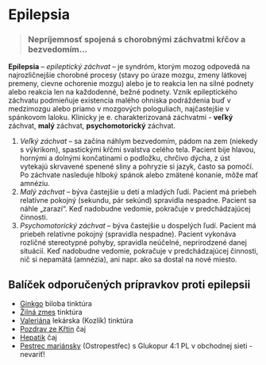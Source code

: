 Epilepsia
=========

> ### Nepríjemnosť spojená s chorobnými záchvatmi kŕčov a bezvedomím…

**Epilepsia** – *epileptický záchvat* – je syndróm, ktorým mozog odpovedá na
najrozličnejšie chorobné procesy (stavy po úraze mozgu, zmeny látkovej premeny,
cievne ochorenie mozgu) alebo je to reakcia len na silné podnety alebo reakcia
len na každodenné, bežné podnety. Vznik epileptického záchvatu podmieňuje
existencia malého ohniska podráždenia buď v medzimozgu alebo priamo v mozgových
pologuliach, najčastejšie v spánkovom laloku.   Klinicky je e. charakterizovaná
záchvatmi - **veľký** záchvat, **malý** záchvat, **psychomotorický** záchvat.

1. *Veľký záchvat* – sa začína náhlym bezvedomím, pádom na zem (niekedy s výkrikom), spastickými kŕčmi svalstva celého tela. Pacient bije hlavou, hornými a dolnými končatinami o podložku, chrčivo dýcha, z úst vytekajú skrvavené spenené sliny a pohryzie si jazyk, často sa pomočí. Po záchvate nasleduje hlboký spánok alebo zmätené konanie, môže mať amnéziu.
2. *Malý záchvat* – býva častejšie u detí a mladých ľudí. Pacient má priebeh relatívne pokojný (sekundu, pár sekúnd) spravidla nespadne. Pacient sa náhle „zarazí“. Keď nadobudne vedomie, pokračuje v predchádzajúcej činnosti.
3. *Psychomotorický záchvat* – býva častejšie u dospelých ľudí. Pacient má priebeh relatívne pokojný (spravidla nespadne). Pacient vykonáva rozličné stereotypné pohyby, spravidla neúčelné, neprirodzené danej situácií. Keď nadobudne vedomie, pokračuje v predchádzajúcej činnosti, nič si nepamätá (amnézia), ani napr. ako sa dostal na nové miesto.

Balíček odporučených prípravkov proti epilepsii
-----------------------------------------------

* [Ginkgo](../tinktury/ginkgo) biloba tinktúra
* [Žilná zmes](../tinktury/ginkgo) tinktúra
* [Valeriána](../tinktury/valeriana) lekárska (Kozlík) tinktúra
* [Pozdrav ze Křtin](../caje/pozdrav-ze-krtin) čaj
* [Hepatik](../caje/hepatik) čaj
* [Pestrec mariánsky](../caje/pestrec) (Ostropestřec) s Glukopur 4:1 PL v obchodnej sieti - nevariť!
